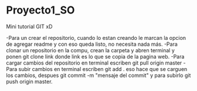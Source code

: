 # Proyecto1_SO

Mini tutorial GIT xD

-Para un crear el repositorio, cuando lo estan creando le marcan la opcion de agregar readme y con eso queda listo, no necesita nada más. -Para clonar un repositorio en la compu, crean la carpeta y abren terminal y ponen git clone link donde link es lo que se copia de la pagina web. -Para cargar cambios del repositorio en terminal escriben git pull origin master -Para subir cambios en terminal escriben git add . eso hace que se carguen los cambios, despues git commit -m "mensaje del commit" y para subirlo git push origin master.
